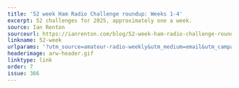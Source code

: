```yaml
---
title: '52 week Ham Radio Challenge roundup: Weeks 1-4'
excerpt: 52 challenges for 2025, approximately one a week.
source: Ian Renton
sourceurl: https://ianrenton.com/blog/52-week-ham-radio-challenge-roundup-weeks-1-4/
linkname: 52-week
urlparams: '?utm_source=amateur-radio-weekly&utm_medium=email&utm_campaign=newsletter'
headerimage: arw-header.gif
linktype: link
order: 7
issue: 366
---
```

